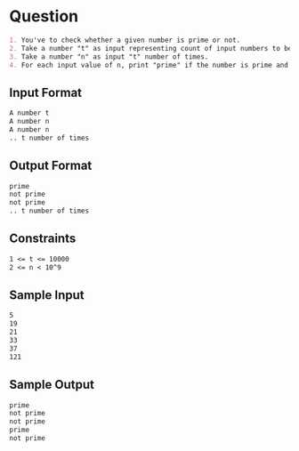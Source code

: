 # Question

```markdown
1. You've to check whether a given number is prime or not.
2. Take a number "t" as input representing count of input numbers to be tested.
3. Take a number "n" as input "t" number of times.
4. For each input value of n, print "prime" if the number is prime and "not prime" otherwise.
```

## Input Format

```markdown
A number t
A number n
A number n
.. t number of times
```

## Output Format

```markdown
prime
not prime
not prime
.. t number of times
```

## Constraints

```markdown
1 <= t <= 10000
2 <= n < 10^9
```

## Sample Input

```markdown
5
19
21
33
37
121
```

## Sample Output

```markdown
prime
not prime
not prime
prime
not prime
```
